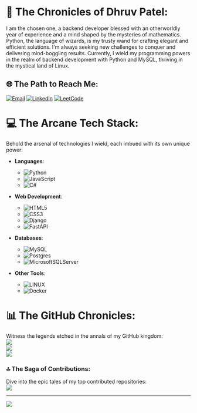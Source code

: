 # 💫 The Chronicles of Dhruv Patel:
I am the chosen one, a backend developer blessed with an otherworldly year of experience and a mind shaped by the mysteries of mathematics. Python, the language of wizards, is my trusty wand for crafting elegant and efficient solutions. I'm always seeking new challenges to conquer and delivering mind-boggling results. Currently, I wield my programming powers in the realm of backend development with Python and MySQL, thriving in the mystical land of Linux.


## 🌐 The Path to Reach Me:
[![Email](https://img.shields.io/badge/Email-%23D14836.svg?logo=Gmail&logoColor=white)](mailto:pateldhruv130401@gmail.com) [![LinkedIn](https://img.shields.io/badge/LinkedIn-%230077B5.svg?logo=LinkedIn&logoColor=white)](https://www.linkedin.com/in/dhruvpatel0401/) [![LeetCode](https://img.shields.io/badge/LeetCode-%23FFA116.svg?logo=leetcode&logoColor=white)](https://leetcode.com/Encoder_007)

 
# 💻 The Arcane Tech Stack:
Behold the arsenal of technologies I wield, each imbued with its own unique power:<br>
- **Languages**: 
  - ![Python](https://img.shields.io/badge/python-3670A0?style=for-the-badge&logo=python&logoColor=ffdd54)
  - ![JavaScript](https://img.shields.io/badge/javascript-%23323330.svg?style=for-the-badge&logo=javascript&logoColor=%23F7DF1E)
  - ![C#](https://img.shields.io/badge/.NET-5C2D91?style=for-the-badge&logo=.net&logoColor=white)
  
- **Web Development**:
  - ![HTML5](https://img.shields.io/badge/html5-%23E34F26.svg?style=for-the-badge&logo=html5&logoColor=white)
  - ![CSS3](https://img.shields.io/badge/css3-%231572B6.svg?style=for-the-badge&logo=css3&logoColor=white)
  - ![Django](https://img.shields.io/badge/django-%23092E20.svg?style=for-the-badge&logo=django&logoColor=white)
  - ![FastAPI](https://img.shields.io/badge/FastAPI-%2300C244.svg?style=for-the-badge&logo=fastapi&logoColor=white)
  
- **Databases**:
  - ![MySQL](https://img.shields.io/badge/MySQL-%2300f.svg?style=for-the-badge&logo=mysql&logoColor=white)
  - ![Postgres](https://img.shields.io/badge/postgres-%23316192.svg?style=for-the-badge&logo=postgresql&logoColor=white)
  - ![MicrosoftSQLServer](https://img.shields.io/badge/Microsoft%20SQL%20Sever-CC2927?style=for-the-badge&logo=microsoft%20sql%20server&logoColor=white)
  
- **Other Tools**:
  - ![LINUX](https://img.shields.io/badge/Linux-FCC624?style=for-the-badge&logo=linux&logoColor=black)
  - ![Docker](https://img.shields.io/badge/Docker-%232496ED.svg?style=for-the-badge&logo=docker&logoColor=white)



# 📊 The GitHub Chronicles:
Witness the legends etched in the annals of my GitHub kingdom:<br>
![](https://github-readme-stats.vercel.app/api?username=DhruvPatel0401&theme=radical&hide_border=false&include_all_commits=true&count_private=true)<br/>
![](https://github-readme-streak-stats.herokuapp.com/?user=DhruvPatel0401&theme=radical&hide_border=false)<br/>
![](https://github-readme-stats.vercel.app/api/top-langs/?username=DhruvPatel0401&theme=radical&hide_border=false&include_all_commits=true&count_private=true&layout=compact)

### 🔝 The Saga of Contributions:
Dive into the epic tales of my top contributed repositories:<br>
![](https://github-contributor-stats.vercel.app/api?username=DhruvPatel0401&limit=5&theme=radical&combine_all_yearly_contributions=true)

---
![](https://komarev.com/ghpvc/?username=DhruvPatel0401&style=plastic&label=PROFILE+VIEWS)